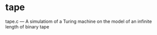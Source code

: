 # tape
 tape.c — A simulatiom of a Turing machine on the model of an infinite length of binary tape
